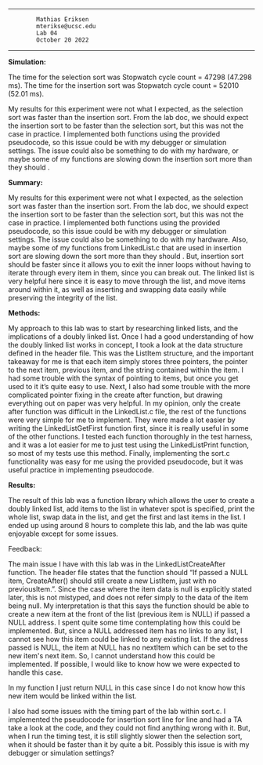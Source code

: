 
----------------------------------------------------------------------

			Mathias Eriksen
			mterikse@ucsc.edu
			Lab 04
			October 20 2022

----------------------------------------------------------------------

__Simulation:__

The time for the selection sort was Stopwatch cycle count = 47298 (47.298 ms).
The time for  the insertion sort was Stopwatch cycle count = 52010 (52.01 ms).

My results for this experiment were not what I expected, as the selection sort was faster than the insertion sort. From the lab doc, we should expect the insertion sort to be faster than the selection sort, but this was not the case in practice. I implemented both functions using the provided pseudocode, so this issue could be with my debugger or simulation settings. The issue could also be something to do with my hardware, or maybe some of my functions are slowing down the insertion sort more than they should .

__Summary:__

My results for this experiment were not what I expected, as the selection sort was faster than the insertion sort. From the lab doc, we should expect the insertion sort to be faster than the selection sort, but this was not the case in practice. I implemented both functions using the provided pseudocode, so this issue could be with my debugger or simulation settings. The issue could also be something to do with my hardware. Also, maybe some of my functions from LinkedList.c that are used in insertion sort are slowing down the sort more than they should . But, insertion sort should be faster since it allows you to exit the inner loops without having to iterate through every item in them, since you can break out. The linked list is very helpful here since it is easy to move through the list, and move items around within it, as well as inserting and swapping data easily while preserving the integrity of the list.

__Methods:__

My approach to this lab was to start by researching linked lists, and the implications of a doubly linked list. Once I had a good understanding of how the doubly linked list works in concept, I took a look at the data structure defined in the header file. This was the ListItem structure, and the important takeaway for me is that each item simply stores three pointers, the pointer to the next item, previous item, and the string contained within the item. I had some trouble with the syntax of pointing to items, but once you get used to it it’s quite easy to use. Next, I also had some trouble with the more complicated pointer fixing in the create after function, but drawing everything out on paper was very helpful. In my opinion, only the create after function was difficult in the LinkedList.c file, the rest of the functions were very simple for me to implement. They were made a lot easier by writing the LinkedListGetFirst function first, since it is really useful in some of the other functions. I tested each function thoroughly in the test harness, and it was a lot easier for me to just test using the LinkedListPrint function, so most of my tests use this method. Finally, implementing the sort.c functionality was easy for me using the provided pseudocode, but it was useful practice in implementing pseudocode. 

__Results:__

The result of this lab was a function library which allows the user to create a doubly linked list, add items to the list in whatever spot is specified, print the whole list, swap data in the list, and get the first and last items in the list. I ended up using around 8 hours to complete this lab, and the lab was quite enjoyable except for some issues.

Feedback:

The main issue I have with this lab was in the LinkedListCreateAfter function. The header file states that the function should “If  passed a NULL item, CreateAfter() should still create a new ListItem, just with no previousItem.”. Since the case where the item data is null is explicitly stated later, this is not mistyped, and does not refer simply to the data of the item being null. My interpretation is that this says the function should be able to create a new item at the front of the list (previous item is NULL) if passed a NULL address. I spent quite some time contemplating how this could be implemented. But, since a NULL addressed item has no links to any list, I cannot see how this item could be linked to any existing list. If the address passed is NULL, the item at NULL has no nextItem which can be set to the new item's next item. So, I cannot understand how this could be implemented. If possible, I would like to know how we were expected to handle this case. 

In my function I just return NULL in this case since I do not know how this new item would be linked within the list.

I also had some issues with the timing part of the lab within sort.c. I implemented the pseudocode for insertion sort line for line and had a TA take a look at the code, and they could not find anything wrong with it. But, when I run the timing test, it is still slightly slower then the selection sort, when it should be faster than it by quite a bit. Possibly this issue is with my debugger or simulation settings?



